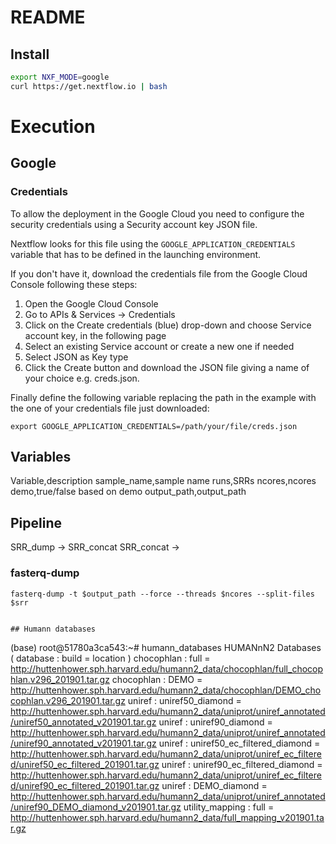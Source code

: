 # README

## Install

```sh
export NXF_MODE=google
curl https://get.nextflow.io | bash
```


# Execution

## Google

### Credentials

To allow the deployment in the Google Cloud you need to configure the security credentials using a Security account key JSON file.

Nextflow looks for this file using the `GOOGLE_APPLICATION_CREDENTIALS` variable that has to be defined in the launching environment.

If you don't have it, download the credentials file from the Google Cloud Console following these steps:

1. Open the Google Cloud Console
1. Go to APIs & Services → Credentials
1. Click on the Create credentials (blue) drop-down and choose Service account key, in the following page
1. Select an existing Service account or create a new one if needed
1. Select JSON as Key type
1. Click the Create button and download the JSON file giving a name of your choice e.g. creds.json.

Finally define the following variable replacing the path in the example with the one of your credentials file just downloaded:

```
export GOOGLE_APPLICATION_CREDENTIALS=/path/your/file/creds.json
```


## Variables

Variable,description
sample_name,sample name
runs,SRRs
ncores,ncores
demo,true/false based on demo
output_path,output_path


## Pipeline

SRR_dump -> SRR_concat
SRR_concat -> 


### fasterq-dump

```
fasterq-dump -t $output_path --force --threads $ncores --split-files $srr 


## Humann databases

```
(base) root@51780a3ca543:~# humann_databases
HUMANnN2 Databases ( database : build = location )
chocophlan : full = http://huttenhower.sph.harvard.edu/humann2_data/chocophlan/full_chocophlan.v296_201901.tar.gz
chocophlan : DEMO = http://huttenhower.sph.harvard.edu/humann2_data/chocophlan/DEMO_chocophlan.v296_201901.tar.gz
uniref : uniref50_diamond = http://huttenhower.sph.harvard.edu/humann2_data/uniprot/uniref_annotated/uniref50_annotated_v201901.tar.gz
uniref : uniref90_diamond = http://huttenhower.sph.harvard.edu/humann2_data/uniprot/uniref_annotated/uniref90_annotated_v201901.tar.gz
uniref : uniref50_ec_filtered_diamond = http://huttenhower.sph.harvard.edu/humann2_data/uniprot/uniref_ec_filtered/uniref50_ec_filtered_201901.tar.gz
uniref : uniref90_ec_filtered_diamond = http://huttenhower.sph.harvard.edu/humann2_data/uniprot/uniref_ec_filtered/uniref90_ec_filtered_201901.tar.gz
uniref : DEMO_diamond = http://huttenhower.sph.harvard.edu/humann2_data/uniprot/uniref_annotated/uniref90_DEMO_diamond_v201901.tar.gz
utility_mapping : full = http://huttenhower.sph.harvard.edu/humann2_data/full_mapping_v201901.tar.gz
```
